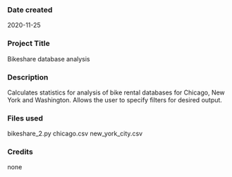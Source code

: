 ### Date created
2020-11-25

### Project Title
Bikeshare database analysis

### Description
Calculates statistics for analysis of bike rental databases for Chicago, New York and Washington.
Allows the user to specify filters for desired output.

### Files used
bikeshare_2.py
chicago.csv
new_york_city.csv

### Credits
none
